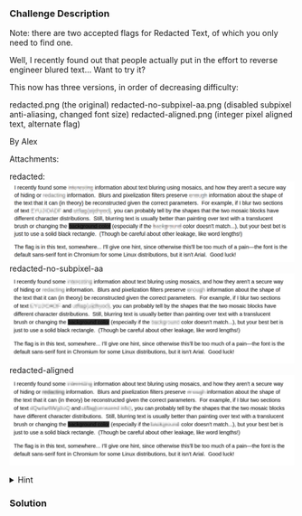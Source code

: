 ### Challenge Description

Note: there are two accepted flags for Redacted Text, of which you only need to find one.

Well, I recently found out that people actually put in the effort to reverse engineer blured text... Want to try it?

This now has three versions, in order of decreasing difficulty:

redacted.png (the original)
redacted-no-subpixel-aa.png (disabled subpixel anti-aliasing, changed font size)
redacted-aligned.png (integer pixel aligned text, alternate flag)

By Alex 

Attachments: 

redacted:
![Alt text](attachments/redacted-text/redacted.png)
redacted-no-subpixel-aa
![Alt text](attachments/redacted-text/redacted-no-subpixel-aa.png)
redacted-aligned
![Alt text](attachments/redacted-text/redacted-aligned.png)

<details>
    <summary>Hint</summary>

    The font size is 20px (15pt) for the new images, and 16pt for the original. The block size is 5px on all images.

</details>

### Solution

